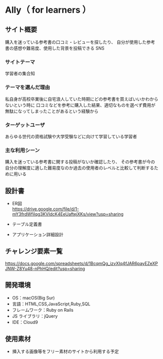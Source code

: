 # Ally（ for learners ）

## サイト概要

  購入を迷っている参考書の口コミ・レビューを探したり、
  自分が使用した参考書の感想や難易度、使用した背景を投稿できる SNS

### サイトテーマ

  学習者の集合知

### テーマを選んだ理由

  私自身が高校卒業後に自宅浪人していた時期にどの参考書を買えばいいかわからないという時に
  口コミなどを参考に購入した結果、適切なものを選べず費用が無駄になってしまったことがあるという経験から

### ターゲットユーザ

  あらゆる世代の資格試験や大学受験などに向けて学習している学習者

### 主な利用シーン

  購入を迷っている参考書に関する投稿がないか確認したり、
  その参考書が今の自分の理解度に適した難易度なのか過去の使用者のレベルと比較して判断するために用いる

## 設計書
* ER図<br>
https://drive.google.com/file/d/1-mY3frdWfiIqg3KVIdcK4EeUaftejXKs/view?usp=sharing
* テーブル定義書

* アプリケーション詳細設計

## チャレンジ要素一覧

<https://docs.google.com/spreadsheets/d/1BcqmQg_izvXIq4fJAR6payEZeXPJNW-Z8Yu48-nPhHQ/edit?usp=sharing>

## 開発環境

- OS：macOS(Big Sur)
- 言語：HTML,CSS,JavaScript,Ruby,SQL
- フレームワーク：Ruby on Rails
- JS ライブラリ：jQuery
- IDE：Cloud9

## 使用素材

- 挿入する画像等をフリー素材のサイトから利用する予定
